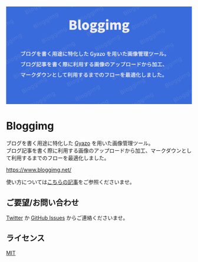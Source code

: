 ![Bloggimg](https://github.com/nikaera/bloggimg/blob/main/client/public/ogp_image.png?raw=true)

# Bloggimg
ブログを書く用途に特化した [Gyazo](https://gyazo.com/) を用いた画像管理ツール。  
ブログ記事を書く際に利用する画像のアップロードから加工、マークダウンとして利用するまでのフローを最適化しました。

https://www.bloggimg.net/

使い方については[こちらの記事](https://nikaera.com/archives/bloggimg-first-release/)をご参照くださいませ。

## ご要望/お問い合わせ

[Twitter](https://twitter.com/n1kaera) か [GitHub Issues](https://github.com/nikaera/bloggimg/issues) からご連絡くださいませ。

## ライセンス

[MIT](https://github.com/nikaera/bloggimg/blob/main/LICENSE)
